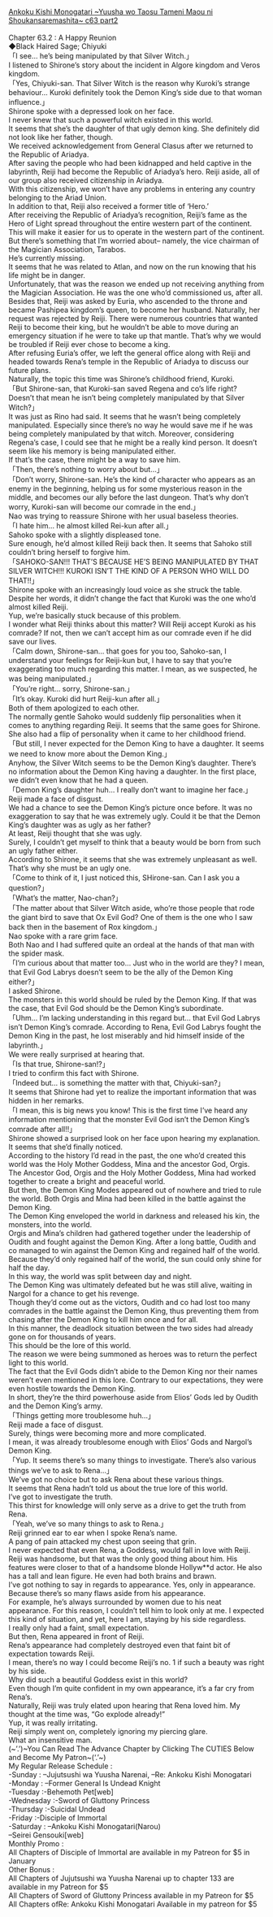 [Ankoku Kishi Monogatari ~Yuusha wo Taosu Tameni Maou ni Shoukansaremashita~ c63 part2](https://foxaholic.com/novel/ankoku-kishi-monogatari-yuusha-wo-taosu-tameni-maou-ni-shoukansaremashita/chapter-63-2/)
<br/><br/>
Chapter 63.2 : A Happy Reunion<br/>
◆Black Haired Sage; Chiyuki<br/>
「I see… he’s being manipulated by that Silver Witch.」<br/>
I listened to Shirone’s story about the incident in Algore kingdom and Veros kingdom.<br/>
「Yes, Chiyuki-san. That Silver Witch is the reason why Kuroki’s strange behaviour… Kuroki definitely took the Demon King’s side due to that woman influence.」<br/>
Shirone spoke with a depressed look on her face.<br/>
I never knew that such a powerful witch existed in this world.<br/>
It seems that she’s the daughter of that ugly demon king. She definitely did not look like her father, though.<br/>
We received acknowledgement from General Clasus after we returned to the Republic of Ariadya.<br/>
After saving the people who had been kidnapped and held captive in the labyrinth, Reiji had become the Republic of Ariadya’s hero. Reiji aside, all of our group also received citizenship in Ariadya.<br/>
With this citizenship, we won’t have any problems in entering any country belonging to the Ariad Union.<br/>
In addition to that, Reiji also received a former title of ‘Hero.’<br/>
After receiving the Republic of Ariadya’s recognition, Reiji’s fame as the Hero of Light spread throughout the entire western part of the continent.<br/>
This will make it easier for us to operate in the western part of the continent.<br/>
But there’s something that I’m worried about– namely, the vice chairman of the Magician Association, Tarabos.<br/>
He’s currently missing.<br/>
It seems that he was related to Atlan, and now on the run knowing that his life might be in danger.<br/>
Unfortunately, that was the reason we ended up not receiving anything from the Magician Association. He was the one who’d commissioned us, after all.<br/>
Besides that, Reiji was asked by Euria, who ascended to the throne and became Pashipea kingdom’s queen, to become her husband. Naturally, her request was rejected by Reiji. There were numerous countries that wanted Reiji to become their king, but he wouldn’t be able to move during an emergency situation if he were to take up that mantle. That’s why we would be troubled if Reiji ever chose to become a king.<br/>
After refusing Euria’s offer, we left the general office along with Reiji and headed towards Rena’s temple in the Republic of Ariadya to discuss our future plans.<br/>
Naturally, the topic this time was Shirone’s childhood friend, Kuroki.<br/>
「But Shirone-san, that Kuroki-san saved Regena and co’s life right? Doesn’t that mean he isn’t being completely manipulated by that Silver Witch?」<br/>
It was just as Rino had said. It seems that he wasn’t being completely manipulated. Especially since there’s no way he would save me if he was being completely manipulated by that witch. Moreover, considering Regena’s case, I could see that he might be a really kind person. It doesn’t seem like his memory is being manipulated either.<br/>
If that’s the case, there might be a way to save him.<br/>
「Then, there’s nothing to worry about but…」<br/>
「Don’t worry, Shirone-san. He’s the kind of character who appears as an enemy in the beginning, helping us for some mysterious reason in the middle, and becomes our ally before the last dungeon. That’s why don’t worry, Kuroki-san will become our comrade in the end.」<br/>
Nao was trying to reassure Shirone with her usual baseless theories.<br/>
「I hate him… he almost killed Rei-kun after all.」<br/>
Sahoko spoke with a slightly displeased tone.<br/>
Sure enough, he’d almost killed Reiji back then. It seems that Sahoko still couldn’t bring herself to forgive him.<br/>
「SAHOKO-SAN!!! THAT’S BECAUSE HE’S BEING MANIPULATED BY THAT SILVER WITCH!!! KUROKI ISN’T THE KIND OF A PERSON WHO WILL DO THAT!!」<br/>
Shirone spoke with an increasingly loud voice as she struck the table.<br/>
Despite her words, it didn’t change the fact that Kuroki was the one who’d almost killed Reiji.<br/>
Yup, we’re basically stuck because of this problem.<br/>
I wonder what Reiji thinks about this matter? Will Reiji accept Kuroki as his comrade? If not, then we can’t accept him as our comrade even if he did save our lives.<br/>
「Calm down, Shirone-san… that goes for you too, Sahoko-san, I understand your feelings for Reiji-kun but, I have to say that you’re exaggerating too much regarding this matter. I mean, as we suspected, he was being manipulated.」<br/>
「You’re right… sorry, Shirone-san.」<br/>
「It’s okay. Kuroki did hurt Reiji-kun after all.」<br/>
Both of them apologized to each other.<br/>
The normally gentle Sahoko would suddenly flip personalities when it comes to anything regarding Reiji. It seems that the same goes for Shirone. She also had a flip of personality when it came to her childhood friend.<br/>
「But still, I never expected for the Demon King to have a daughter. It seems we need to know more about the Demon King.」<br/>
Anyhow, the Silver Witch seems to be the Demon King’s daughter. There’s no information about the Demon King having a daughter. In the first place, we didn’t even know that he had a queen.<br/>
「Demon King’s daughter huh… I really don’t want to imagine her face.」<br/>
Reiji made a face of disgust.<br/>
We had a chance to see the Demon King’s picture once before. It was no exaggeration to say that he was extremely ugly. Could it be that the Demon King’s daughter was as ugly as her father?<br/>
At least, Reiji thought that she was ugly.<br/>
Surely, I couldn’t get myself to think that a beauty would be born from such an ugly father either.<br/>
According to Shirone, it seems that she was extremely unpleasant as well. That’s why she must be an ugly one.<br/>
「Come to think of it, I just noticed this, SHirone-san. Can I ask you a question?」<br/>
「What’s the matter, Nao-chan?」<br/>
「The matter about that Silver Witch aside, who’re those people that rode the giant bird to save that Ox Evil God? One of them is the one who I saw back then in the basement of Rox kingdom.」<br/>
Nao spoke with a rare grim face.<br/>
Both Nao and I had suffered quite an ordeal at the hands of that man with the spider mask.<br/>
「I’m curious about that matter too… Just who in the world are they? I mean, that Evil God Labrys doesn’t seem to be the ally of the Demon King either?」<br/>
I asked Shirone.<br/>
The monsters in this world should be ruled by the Demon King. If that was the case, that Evil God should be the Demon King’s subordinate.<br/>
「Uhm… I’m lacking understanding in this regard but… that Evil God Labrys isn’t Demon King’s comrade. According to Rena, Evil God Labrys fought the Demon King in the past, he lost miserably and hid himself inside of the labyrinth.」<br/>
We were really surprised at hearing that.<br/>
「Is that true, Shirone-san!?」<br/>
I tried to confirm this fact with Shirone.<br/>
「Indeed but… is something the matter with that, Chiyuki-san?」<br/>
It seems that Shirone had yet to realize the important information that was hidden in her remarks.<br/>
「I mean, this is big news you know! This is the first time I’ve heard any information mentioning that the monster Evil God isn’t the Demon King’s comrade after all!!」<br/>
Shirone showed a surprised look on her face upon hearing my explanation. It seems that she’d finally noticed.<br/>
According to the history I’d read in the past, the one who’d created this world was the Holy Mother Goddess, Mina and the ancestor God, Orgis. The Ancestor God, Orgis and the Holy Mother Goddess, Mina had worked together to create a bright and peaceful world.<br/>
But then, the Demon King Modes appeared out of nowhere and tried to rule the world. Both Orgis and Mina had been killed in the battle against the Demon King.<br/>
The Demon King enveloped the world in darkness and released his kin, the monsters, into the world.<br/>
Orgis and Mina’s children had gathered together under the leadership of Oudith and fought against the Demon King. After a long battle, Oudith and co managed to win against the Demon King and regained half of the world. Because they’d only regained half of the world, the sun could only shine for half the day.<br/>
In this way, the world was split between day and night.<br/>
The Demon King was ultimately defeated but he was still alive, waiting in Nargol for a chance to get his revenge.<br/>
Though they’d come out as the victors, Oudith and co had lost too many comrades in the battle against the Demon King, thus preventing them from chasing after the Demon King to kill him once and for all.<br/>
In this manner, the deadlock situation between the two sides had already gone on for thousands of years.<br/>
This should be the lore of this world.<br/>
The reason we were being summoned as heroes was to return the perfect light to this world.<br/>
The fact that the Evil Gods didn’t abide to the Demon King nor their names weren’t even mentioned in this lore. Contrary to our expectations, they were even hostile towards the Demon King.<br/>
In short, they’re the third powerhouse aside from Elios’ Gods led by Oudith and the Demon King’s army.<br/>
「Things getting more troublesome huh…」<br/>
Reiji made a face of disgust.<br/>
Surely, things were becoming more and more complicated.<br/>
I mean, it was already troublesome enough with Elios’ Gods and Nargol’s Demon King.<br/>
「Yup. It seems there’s so many things to investigate. There’s also various things we’ve to ask to Rena…」<br/>
We’ve got no choice but to ask Rena about these various things.<br/>
It seems that Rena hadn’t told us about the true lore of this world.<br/>
I’ve got to investigate the truth.<br/>
This thirst for knowledge will only serve as a drive to get the truth from Rena.<br/>
「Yeah, we’ve so many things to ask to Rena.」<br/>
Reiji grinned ear to ear when I spoke Rena’s name.<br/>
A pang of pain attacked my chest upon seeing that grin.<br/>
I never expected that even Rena, a Goddess, would fall in love with Reiji.<br/>
Reiji was handsome, but that was the only good thing about him. His features were closer to that of a handsome blonde Hollyw**d actor. He also has a tall and lean figure. He even had both brains and brawn.<br/>
I’ve got nothing to say in regards to appearance. Yes, only in appearance.<br/>
Because there’s so many flaws aside from his appearance.<br/>
For example, he’s always surrounded by women due to his neat appearance. For this reason, I couldn’t tell him to look only at me. I expected this kind of situation, and yet, here I am, staying by his side regardless.<br/>
I really only had a faint, small expectation.<br/>
But then, Rena appeared in front of Reiji.<br/>
Rena’s appearance had completely destroyed even that faint bit of expectation towards Reiji.<br/>
I mean, there’s no way I could become Reiji’s no. 1 if such a beauty was right by his side.<br/>
Why did such a beautiful Goddess exist in this world?<br/>
Even though I’m quite confident in my own appearance, it’s a far cry from Rena’s.<br/>
Naturally, Reiji was truly elated upon hearing that Rena loved him. My thought at the time was, “Go explode already!”<br/>
Yup, it was really irritating.<br/>
Reiji simply went on, completely ignoring my piercing glare.<br/>
What an insensitive man.<br/>
(\~’.’)\~You Can Read The Advance Chapter by Clicking The CUTIES Below and Become My Patron\~(‘.’\~)<br/>
My Regular Release Schedule :<br/>
-Sunday : –Jujutsushi wa Yuusha Narenai, –Re: Ankoku Kishi Monogatari<br/>
-Monday : –Former General Is Undead Knight<br/>
-Tuesday :-Behemoth Pet[web]<br/>
-Wednesday :-Sword of Gluttony Princess<br/>
-Thursday :-Suicidal Undead<br/>
-Friday :-Disciple of Immortal<br/>
-Saturday : –Ankoku Kishi Monogatari(Narou)<br/>
–Seirei Gensouki[web]<br/>
Monthly Promo :<br/>
All Chapters of Disciple of Immortal are available in my Patreon for $5 in January<br/>
Other Bonus :<br/>
All Chapters of Jujutsushi wa Yuusha Narenai up to chapter 133 are available in my Patreon for $5 <br/>
All Chapters of Sword of Gluttony Princess available in my Patreon for $5 <br/>
All Chapters ofRe: Ankoku Kishi Monogatari Available in my patreon for $5<br/>
